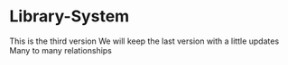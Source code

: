 # Library-System
This is the third version
We will keep the last version with a little updates
Many to many relationships
